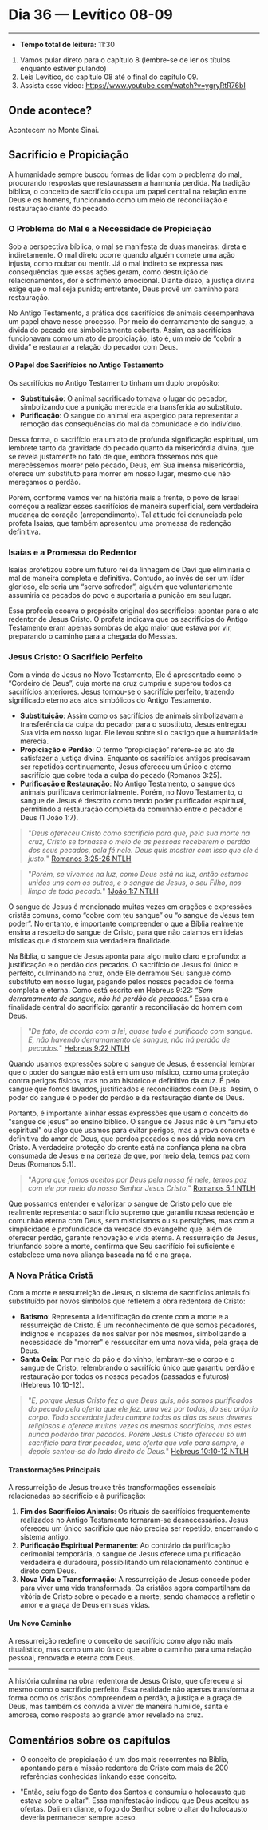 # Dia 36 — Levítico 08-09

---

- **Tempo total de leitura:** 11:30

1. Vamos pular direto para o capítulo 8  (lembre-se de ler os títulos enquanto estiver pulando)
2. Leia Levítico, do capítulo 08 até o final do capítulo 09.
3. Assista esse vídeo: https://www.youtube.com/watch?v=ygryRtR76bI

## Onde acontece?

Acontecem no Monte Sinai.


## Sacrifício e Propiciação

A humanidade sempre buscou formas de lidar com o problema do mal, procurando respostas que restaurassem a harmonia perdida. Na tradição bíblica, o conceito de sacrifício ocupa um papel central na relação entre Deus e os homens, funcionando como um meio de reconciliação e restauração diante do pecado.

### O Problema do Mal e a Necessidade de Propiciação

Sob a perspectiva bíblica, o mal se manifesta de duas maneiras: direta e indiretamente. O mal direto ocorre quando alguém comete uma ação injusta, como roubar ou mentir. Já o mal indireto se expressa nas consequências que essas ações geram, como destruição de relacionamentos, dor e sofrimento emocional. Diante disso, a justiça divina exige que o mal seja punido; entretanto, Deus provê um caminho para restauração.

No Antigo Testamento, a prática dos sacrifícios de animais desempenhava um papel chave nesse processo. Por meio do derramamento de sangue, a dívida do pecado era simbolicamente coberta. Assim, os sacrifícios funcionavam como um ato de propiciação, isto é, um meio de “cobrir a dívida” e restaurar a relação do pecador com Deus.

#### O Papel dos Sacrifícios no Antigo Testamento

Os sacrifícios no Antigo Testamento tinham um duplo propósito:

- **Substituição**: O animal sacrificado tomava o lugar do pecador, simbolizando que a punição merecida era transferida ao substituto.
- **Purificação**: O sangue do animal era aspergido para representar a remoção das consequências do mal da comunidade e do indivíduo.

Dessa forma, o sacrifício era um ato de profunda significação espiritual, um lembrete tanto da gravidade do pecado quanto da misericórdia divina, que se revela justamente no fato de que, embora fôssemos nós que merecêssemos morrer pelo pecado, Deus, em Sua imensa misericórdia, oferece um substituto para morrer em nosso lugar, mesmo que não mereçamos o perdão.

Porém, conforme vamos ver na história mais a frente, o povo de Israel começou a realizar esses sacrifícios de maneira superficial, sem verdadeira mudança de coração (arrependimento). Tal atitude foi denunciada pelo profeta Isaías, que também apresentou uma promessa de redenção definitiva.

### Isaías e a Promessa do Redentor

Isaías profetizou sobre um futuro rei da linhagem de Davi que eliminaria o mal de maneira completa e definitiva. Contudo, ao invés de ser um líder glorioso, ele seria um “servo sofredor”, alguém que voluntariamente assumiria os pecados do povo e suportaria a punição em seu lugar.

Essa profecia ecoava o propósito original dos sacrifícios: apontar para o ato redentor de Jesus Cristo. O profeta indicava que os sacrifícios do Antigo Testamento eram apenas sombras de algo maior que estava por vir, preparando o caminho para a chegada do Messias.

### Jesus Cristo: O Sacrifício Perfeito

Com a vinda de Jesus no Novo Testamento, Ele é apresentado como o “Cordeiro de Deus”, cuja morte na cruz cumpriu e superou todos os sacrifícios anteriores. Jesus tornou-se o sacrifício perfeito, trazendo significado eterno aos atos simbólicos do Antigo Testamento.

- **Substituição**: Assim como os sacrifícios de animais simbolizavam a transferência da culpa do pecador para o substituto, Jesus entregou Sua vida em nosso lugar. Ele levou sobre si o castigo que a humanidade merecia.
- **Propiciação e Perdão**: O termo “propiciação” refere-se ao ato de satisfazer a justiça divina. Enquanto os sacrifícios antigos precisavam ser repetidos continuamente, Jesus ofereceu um único e eterno sacrifício que cobre toda a culpa do pecado (Romanos 3:25).
- **Purificação e Restauração**: No Antigo Testamento, o sangue dos animais purificava cerimonialmente. Porém, no Novo Testamento, o sangue de Jesus é descrito como tendo poder purificador espiritual, permitindo a restauração completa da comunhão entre o pecador e Deus (1 João 1:7).

>"*Deus ofereceu Cristo como sacrifício para que, pela sua morte na cruz, Cristo se tornasse o meio de as pessoas receberem o perdão dos seus pecados, pela fé nele. Deus quis mostrar com isso que ele é justo.*" [Romanos 3:25-26 NTLH](https://www.bible.com/pt/bible/compare/ROM.3.25)

>"*Porém, se vivemos na luz, como Deus está na luz, então estamos unidos uns com os outros, e o sangue de Jesus, o seu Filho, nos limpa de todo pecado.*" [1João 1:7 NTLH](https://www.bible.com/pt/bible/compare/1JN.1.7)

O sangue de Jesus é mencionado muitas vezes em orações e expressões cristãs comuns, como “cobre com teu sangue” ou “o sangue de Jesus tem poder”. No entanto, é importante compreender o que a Bíblia realmente ensina a respeito do sangue de Cristo, para que não caiamos em ideias místicas que distorcem sua verdadeira finalidade.

Na Bíblia, o sangue de Jesus aponta para algo muito claro e profundo: a justificação e o perdão dos pecados. O sacrifício de Jesus foi único e perfeito, culminando na cruz, onde Ele derramou Seu sangue como substituto em nosso lugar, pagando pelos nossos pecados de forma completa e eterna. Como está escrito em Hebreus 9:22: _“Sem derramamento de sangue, não há perdão de pecados.”_ Essa era a finalidade central do sacrifício: garantir a reconciliação do homem com Deus.

>"*De fato, de acordo com a lei, quase tudo é purificado com sangue. E, não havendo derramamento de sangue, não há perdão de pecados.*" [Hebreus 9:22 NTLH](https://www.bible.com/pt/bible/compare/HEB.9.22)

Quando usamos expressões sobre o sangue de Jesus, é essencial lembrar que o poder do sangue não está em um uso místico, como uma proteção contra perigos físicos, mas no ato histórico e definitivo da cruz. É pelo sangue que fomos lavados, justificados e reconciliados com Deus. Assim, o poder do sangue é o poder do perdão e da restauração diante de Deus.

Portanto, é importante alinhar essas expressões que usam o conceito do "sangue de jesus" ao ensino bíblico. O sangue de Jesus não é um “amuleto espiritual” ou algo que usamos para evitar perigos, mas a prova concreta e definitiva do amor de Deus, que perdoa pecados e nos dá vida nova em Cristo. A verdadeira proteção do crente está na confiança plena na obra consumada de Jesus e na certeza de que, por meio dela, temos paz com Deus (Romanos 5:1).

>"*Agora que fomos aceitos por Deus pela nossa fé nele, temos paz com ele por meio do nosso Senhor Jesus Cristo.*" [Romanos 5:1 NTLH](https://www.bible.com/pt/bible/compare/ROM.5.1)

Que possamos entender e valorizar o sangue de Cristo pelo que ele realmente representa: o sacrifício supremo que garantiu nossa redenção e comunhão eterna com Deus, sem misticismos ou superstições, mas com a simplicidade e profundidade da verdade do evangelho que, além de oferecer perdão, garante renovação e vida eterna. A ressurreição de Jesus, triunfando sobre a morte, confirma que Seu sacrifício foi suficiente e estabelece uma nova aliança baseada na fé e na graça.

### A Nova Prática Cristã

Com a morte e ressurreição de Jesus, o sistema de sacrifícios animais foi substituído por novos símbolos que refletem a obra redentora de Cristo:

- **Batismo**: Representa a identificação do crente com a morte e a ressurreição de Cristo. É um reconhecimento de que somos pecadores, indignos e incapazes de nos salvar por nós mesmos, simbolizando a necessidade de "morrer" e ressuscitar em uma nova vida, pela graça de Deus.
- **Santa Ceia**: Por meio do pão e do vinho, lembram-se o corpo e o sangue de Cristo, relembrando o sacrifício único que garantiu perdão e restauração por todos os nossos pecados (passados e futuros) (Hebreus 10:10-12).

>"*E, porque Jesus Cristo fez o que Deus quis, nós somos purificados do pecado pela oferta que ele fez, uma vez por todas, do seu próprio corpo.
Todo sacerdote judeu cumpre todos os dias os seus deveres religiosos e oferece muitas vezes os mesmos sacrifícios, mas estes nunca poderão tirar pecados. Porém Jesus Cristo ofereceu só um sacrifício para tirar pecados, uma oferta que vale para sempre, e depois sentou-se do lado direito de Deus.*" [Hebreus 10:10-12 NTLH](https://www.bible.com/pt/bible/compare/HEB.10.10-12)

#### Transformações Principais

A ressurreição de Jesus trouxe três transformações essenciais relacionadas ao sacrifício e à purificação:

1. **Fim dos Sacrifícios Animais**: Os rituais de sacrifícios frequentemente realizados no Antigo Testamento tornaram-se desnecessários. Jesus ofereceu um único sacrifício que não precisa ser repetido, encerrando o sistema antigo.
2. **Purificação Espiritual Permanente**: Ao contrário da purificação cerimonial temporária, o sangue de Jesus oferece uma purificação verdadeira e duradoura, possibilitando um relacionamento contínuo e direto com Deus.
3. **Nova Vida e Transformação**: A ressurreição de Jesus concede poder para viver uma vida transformada. Os cristãos agora compartilham da vitória de Cristo sobre o pecado e a morte, sendo chamados a refletir o amor e a graça de Deus em suas vidas.

#### Um Novo Caminho

A ressurreição redefine o conceito de sacrifício como algo não mais ritualístico, mas como um ato único que abre o caminho para uma relação pessoal, renovada e eterna com Deus.

---

A história culmina na obra redentora de Jesus Cristo, que ofereceu a si mesmo como o sacrifício perfeito. Essa realidade não apenas transforma a forma como os cristãos compreendem o perdão, a justiça e a graça de Deus, mas também os convida a viver de maneira humilde, santa e amorosa, como resposta ao grande amor revelado na cruz.

## Comentários sobre os capítulos

- O conceito de propiciação é um dos mais recorrentes na Bíblia, apontando para a missão redentora de Cristo com mais de 200 referências conhecidas linkando esse conceito.

- "Então, saiu fogo do Santo dos Santos e consumiu o holocausto que estava sobre o altar". Essa manifestação indicou que Deus aceitou as ofertas. Dali em diante, o fogo do Senhor sobre o altar do holocausto deveria permanecer sempre aceso.